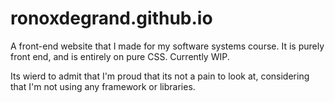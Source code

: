 # ronoxdegrand.github.io
A front-end website that I made for my software systems course. It is purely front end, and is entirely on pure CSS. Currently WIP.

Its wierd to admit that I'm proud that its not a pain to look at, considering that I'm not using any framework or libraries.

